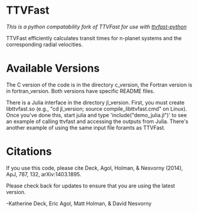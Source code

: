TTVFast
=======

*This is a python compatability fork of TTVFast for use with
[ttvfast-python](https://github.com/mindriot101/ttvfast-python)*

TTVFast efficiently calculates transit times for n-planet systems and the corresponding radial velocities.


Available Versions
=======

The C version of the code is in the directory c_version, the Fortran version is in fortran_version. Both versions have specific README files.

There is a Julia interface in the directory jl_version.  First, you must create libttvfast.so (e.g., "cd jl_version; source compile_libttvfast.cmd" on Linux).  Once you've done this, start julia and type
'include("demo_julia.jl")' to see an example of calling ttvfast and accessing the outputs from Julia.  There's another example of using the same input file foramts as TTVFast.

Citations
=======
If you use this code, please cite Deck, Agol, Holman, & Nesvorny (2014), ApJ, 787, 132, arXiv:1403.1895. 



Please check back for updates to ensure that you are using the latest version.

-Katherine Deck, Eric Agol, Matt Holman, & David Nesvorny
